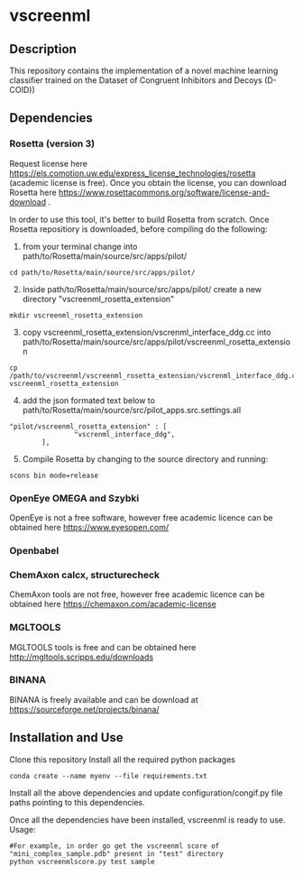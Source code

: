 # vscreenml
## Description
This repository contains the implementation of a novel machine learning classifier trained on the Dataset of Congruent Inhibitors and Decoys (D-COID)) 
## Dependencies
### Rosetta (version 3)
Request license here https://els.comotion.uw.edu/express_license_technologies/rosetta (academic license is free). Once you obtain the license, you can download Rosetta here https://www.rosettacommons.org/software/license-and-download .

In order to use this tool, it's better to build Rosetta from scratch. Once Rosetta repositiory is downloaded, before compiling do the following:
1. from your terminal change into path/to/Rosetta/main/source/src/apps/pilot/
```
cd path/to/Rosetta/main/source/src/apps/pilot/
```
2. Inside path/to/Rosetta/main/source/src/apps/pilot/ create a new directory "vscreenml_rosetta_extension"
```
mkdir vscreenml_rosetta_extension
```
3.  copy vscreenml_rosetta_extension/vscrenml_interface_ddg.cc into path/to/Rosetta/main/source/src/apps/pilot/vscreenml_rosetta_extension
```
cp /path/to/vscreenml/vscreenml_rosetta_extension/vscrenml_interface_ddg.cc vscreenml_rosetta_extension
```
4. add the json formated text below to path/to/Rosetta/main/source/src/pilot_apps.src.settings.all
```
"pilot/vscreenml_rosetta_extension" : [ 
                "vscrenml_interface_ddg",
        ],
 ```      
5. Compile Rosetta by changing to the source directory and running:
```
scons bin mode=release
```

### OpenEye OMEGA and Szybki
OpenEye is not a free software, however free academic licence can be obtained here https://www.eyesopen.com/
### Openbabel

### ChemAxon calcx, structurecheck
ChemAxon tools are not free, however free academic licence can be obtained here https://chemaxon.com/academic-license
### MGLTOOLS
MGLTOOLS tools is free and can be obtained here http://mgltools.scripps.edu/downloads
### BINANA 
BINANA is freely available and can be download at https://sourceforge.net/projects/binana/


## Installation and Use
Clone this repository
Install all the required python packages
```
conda create --name myenv --file requirements.txt
```
Install all the above dependencies and update configuration/congif.py file paths pointing to this dependencies.

Once all the dependencies have been installed, vscreenml is ready to use.
Usage:
```
#For example, in order go get the vscreenml score of "mini_complex_sample.pdb" present in "test" directory
python vscreenmlscore.py test sample

```

